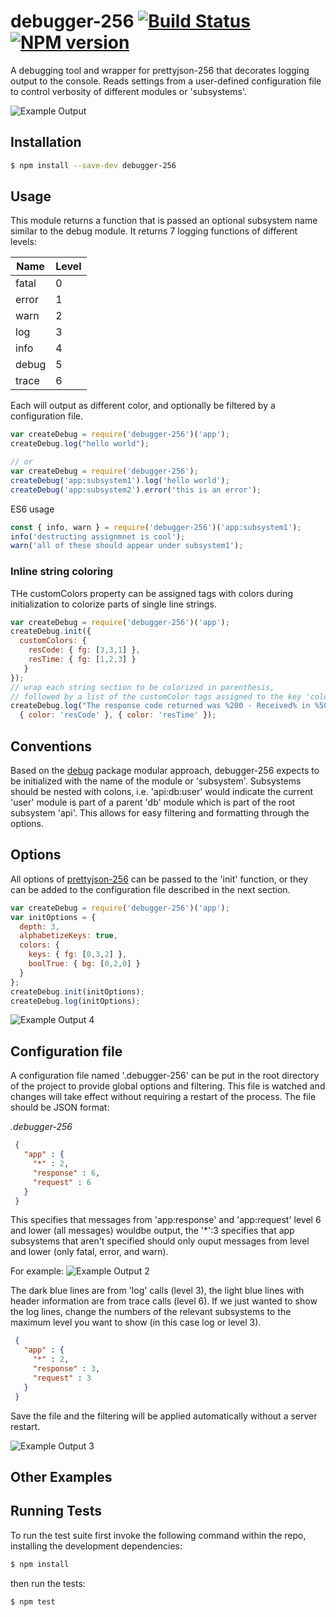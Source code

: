 # debugger-256 [![Build Status](https://secure.travis-ci.org/njhoffman/debugger-256.png)](http://travis-ci.org/njhoffman/debugger-256) [![NPM version](https://badge.fury.io/js/debugger-256.png)](http://badge.fury.io/js/debugger-256)

A debugging tool and wrapper for prettyjson-256 that decorates logging output to the console.
Reads settings from a user-defined configuration file to control verbosity of different modules or 'subsystems'.

![Example Output](https://raw.github.com/njhoffman/debugger-256/master/docs/debug1.jpg)

## Installation

```bash
$ npm install --save-dev debugger-256
```

## Usage

This module returns a function that is passed an optional subsystem name similar to the debug module.
It returns 7 logging functions of different levels:


  Name | Level
  --- | ---
  fatal | 0
  error | 1
  warn | 2
  log | 3
  info | 4
  debug | 5
  trace | 6

Each will output as different color, and optionally be filtered by a configuration file.

```javascript
var createDebug = require('debugger-256')('app');
createDebug.log("hello world");

// or
var createDebug = require('debugger-256');
createDebug('app:subsystem1').log('hello world');
createDebug('app:subsystem2').error('this is an error');
```
ES6 usage

```javascript
const { info, warn } = require('debugger-256')('app:subsystem1');
info('destructing assignmnet is cool');
warn('all of these should appear under subsystem1');

```
### Inline string coloring
THe customColors property can be assigned tags with colors during initialization to colorize parts of single line strings.

```javascript
var createDebug = require('debugger-256')('app');
createDebug.init({ 
  customColors: { 
    resCode: { fg: [3,3,1] },
    resTime: { fg: [1,2,3] } 
   }
});
// wrap each string section to be colorized in parenthesis, 
// followed by a list of the customColor tags assigned to the key 'color'
createDebug.log("The response code returned was %200 - Received% in %50ms%", 
  { color: 'resCode' }, { color: 'resTime' });
```



## Conventions

Based on the [debug](https://github.com/visionmedia/debug) package modular approach, debugger-256 expects to be initialized with the name of the module or 'subsystem'.  Subsystems should be nested with colons, i.e. 'api:db:user' would indicate the current 'user' module is part of a parent 'db' module which is part of the root subsystem 'api'.  This allows for easy filtering and formatting through the options.

## Options

All options of [prettyjson-256](https://github.com/njhoffman/prettyjson-256) can be passed to the 'init' function, or they can be added to the configuration file described in the next section.  

```javascript
var createDebug = require('debugger-256')('app');
var initOptions = {
  depth: 3,
  alphabetizeKeys: true,
  colors: {
    keys: { fg: [0,3,2] },
    boolTrue: { bg: [0,2,0] }
  }
};
createDebug.init(initOptions);
createDebug.log(initOptions);
```

![Example Output 4](https://raw.github.com/njhoffman/debugger-256/master/docs/debug4.jpg)

## Configuration file

A configuration file named '.debugger-256' can be put in the root directory of the project to provide global options and filtering.  This file is watched and changes will take effect without requiring a restart of the process.  The file should be JSON format:

*.debugger-256*
```json
 {
   "app" : {
     "*" : 2,
     "response" : 6,
     "request" : 6
   }
 }
```
This specifies that messages from 'app:response' and 'app:request' level 6 and lower (all messages) wouldbe output, the '\*':3 specifies that app subsystems that aren't specified should only ouput messages from level and lower (only fatal, error, and warn).  

For example:
![Example Output 2](https://raw.github.com/njhoffman/debugger-256/master/docs/debug2.jpg)

The dark blue lines are from 'log' calls (level 3), the light blue lines with header information are from trace calls (level 6). If we just wanted to show the log lines, change the numbers of the relevant subsystems to the maximum level you want to show (in this case log or level 3).

```json
 {
   "app" : {
     "*" : 2,
     "response" : 3,
     "request" : 3
   }
 }
```

Save the file and the filtering will be applied automatically without a server restart.

![Example Output 3](https://raw.github.com/njhoffman/debugger-256/master/docs/debug3.jpg)

## Other Examples

## Running Tests

To run the test suite first invoke the following command within the repo,
installing the development dependencies:

```bash
$ npm install
```

then run the tests:

```bash
$ npm test
```

